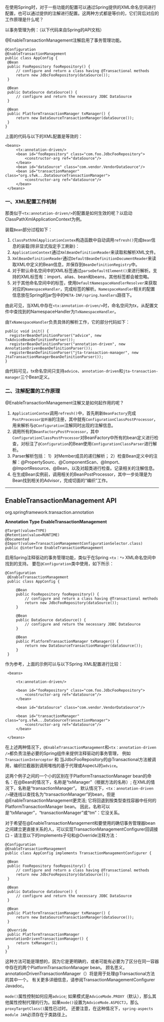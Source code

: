 在使用Spring时，对于一些功能的配置可以通过Spring提供的XML命名空间进行配置，也可以通过提供的注解进行配置。这两种方式都是等价的，它们背后对应的工作原理是什么呢？

以事务管理为例：（以下代码来自Spring的API文档）

@EnableTransactionManagement注解启用了事务管理功能。
```
@Configuration  
@EnableTransactionManagement
public class AppConfig {  
 @Bean  
 public FooRepository fooRepository() {  
     // configure and return a class having @Transactional methods  
     return new JdbcFooRepository(dataSource());  
 }  

 @Bean  
 public DataSource dataSource() {  
     // configure and return the necessary JDBC DataSource  
 }  

 @Bean  
 public PlatformTransactionManager txManager() {  
     return new DataSourceTransactionManager(dataSource());  
 }  
}  
```
上面的代码与以下的XML配置是等效的：
```
<beans>  
     <tx:annotation-driven/>  
     <bean id="fooRepository" class="com.foo.JdbcFooRepository">  
         <constructor-arg ref="dataSource"/>  
     </bean>  
     <bean id="dataSource" class="com.vendor.VendorDataSource"/>  
     <bean id="transactionManager" class="org.sfwk...DataSourceTransactionManager">  
         <constructor-arg ref="dataSource"/>  
     </bean>  
 </beans>  
```
### 一、XML配置工作机制
那类似于`<tx:annotation-driven/>`的配置是如何生效的呢？以启动ClassPathXmlApplicationContext为例。

装载`Bean`部分过程如下：

1. `ClassPathXmlApplicationContex`构造函数中自动调用`refresh()`完成`Bean`信息的装载(除非显式指定手工刷新)：
2. `ApplicationContext`通过`XmlBeanDefinitionReader`来读取和解析XML文件。
3. `XmlBeanDefinitionReader`通过`DefaultBeanDefinitionDocumentReader`来读取XML中定义的Bean信息，并保存到`BeanDefinitionRegistry`中。
4. 对于默认命名空间中的XML标签通过`parseDefaultElement()`来进行解析。支持的XML标签有：import、alias、bean和beans，其他标签都会被忽略。
5. 对于其他命名空间中的标签，使用`DefaultNamespaceHandlerResolver`来获取对应的`NamespaceHandler`，完成标签的解析。`NamespaceHandler`相关的配置信息放在Spring的jar包中的`META-INF/spring.handlers`路径下。

由此可见，当XML中存在`<tx:annotation-driven/>`时，命名空间为tx，从配置文件中查找到的NamespaceHandler为`TxNamespaceHandler`。

由`TxNamespaceHandler`负责具体的解析工作，它的部分代码如下：
```
public void init() {  
  registerBeanDefinitionParser("advice", new TxAdviceBeanDefinitionParser());  
  registerBeanDefinitionParser("annotation-driven", new AnnotationDrivenBeanDefinitionParser());  
  registerBeanDefinitionParser("jta-transaction-manager", new JtaTransactionManagerBeanDefinitionParser());  
}
```
由代码可见，tx命名空间只支持`advice`、`annotation-driven`和`jta-transaction-manager`三个Bean定义。

### 二、注解配置的工作原理
@EnableTransactionManagement注解又是如何起作用的呢？

1. `ApplicationContex`调用`refresh()`中，首先刷新`BeanFactory`完成`PostProcessor监听器`的注册，其中就有`ConfigurationClassPostProcessor`，用来解析与`@Configuration`注解同时出现的注解信息。
2. 调用所有的`BeanFactoryPostProcessor`，其中`ConfigurationClassPostProcessor`对BeanFactory中所有的bean定义进行检查，对标注了`@Configuration`的Bean使用`ConfigurationClassParser`进行解析。
3. Parser解析包括：
    1）对Member成员的递归解析；
    2）检查Bean定义中的注解：@PropertySourc、@ComponentScan、@Import、@ImportResource、@Bean，以及对超类进行检查。记录相关的注解信息。
4. 在生成Bean实例前，调用相关的BeanPostProcessor，其中一步处理是为Bean找到相关的Advisor，完成切面的“编织”工作。

---

## EnableTransactionManagement API


org.springframework.transaction.annotation

**Annotation Type EnableTransactionManagement**

```
@Target(value=TYPE)
@Retention(value=RUNTIME)
@Documented
@Import(value=TransactionManagementConfigurationSelector.class)
public @interface EnableTransactionManagement
```
启用Spring注释驱动的事务管理功能，类似于在Spring `<tx：*>` XML命名空间中找到的支持。 要在`@Configuration`类中使用，如下所示：
```
@Configuration
 @EnableTransactionManagement
 public class AppConfig {

     @Bean
     public FooRepository fooRepository() {
         // configure and return a class having @Transactional methods
         return new JdbcFooRepository(dataSource());
     }

     @Bean
     public DataSource dataSource() {
         // configure and return the necessary JDBC DataSource
     }

     @Bean
     public PlatformTransactionManager txManager() {
         return new DataSourceTransactionManager(dataSource());
     }
 }
```
作为参考，上面的示例可以与以下Spring XML配置进行比较：
```
 <beans>

     <tx:annotation-driven/>

     <bean id="fooRepository" class="com.foo.JdbcFooRepository">
         <constructor-arg ref="dataSource"/>
     </bean>

     <bean id="dataSource" class="com.vendor.VendorDataSource"/>

     <bean id="transactionManager" class="org.sfwk...DataSourceTransactionManager">
         <constructor-arg ref="dataSource"/>
     </bean>

 </beans>
```
在上述两种情况下，`@EnableTransactionManagement`和`<tx：annotation-driven />`都负责注册必要的Spring组件来提供注释驱动的事务管理，
例如`TransactionInterceptor` 和 当JdbcFooRepository的@Transactional方法被调用，编织拦截器到调用堆栈的基于代理或AspectJ的`advice`。

这两个例子之间的一个小的区别在于PlatformTransactionManager bean的命名：在@Bean的情况下，名称是“txManager”（根据方法的名称）; 在XML的情况下，名称是“transactionManager”。 默认情况下，`<tx：annotation-driven />`硬连线以查找名为“transactionManager”的bean，但是@EnableTransactionManagement更灵活; 它将回退到按类型查找容器中任何的PlatformTransactionManager bean。 因此，名称可以是“txManager”，“transactionManager”或“tm”：它没关系。

对于希望在@EnableTransactionManagement和要使用的确切事务管理器bean之间建立更直接关系的人，可以实现TransactionManagementConfigurer回调接口 - 请注意以下的implements子句和@Override注释方法：

```
@Configuration
@EnableTransactionManagement
public class AppConfig implements TransactionManagementConfigurer {

 @Bean
 public FooRepository fooRepository() {
     // configure and return a class having @Transactional methods
     return new JdbcFooRepository(dataSource());
 }

 @Bean
 public DataSource dataSource() {
     // configure and return the necessary JDBC DataSource
 }

 @Bean
 public PlatformTransactionManager txManager() {
     return new DataSourceTransactionManager(dataSource());
 }

 @Override
 public PlatformTransactionManager annotationDrivenTransactionManager() {
     return txManager();
 }
}
```
这种方法可能是理想的，因为它是更明确的，或者可能有必要为了区分在同一容器中存在的两个PlatformTransactionManager bean。 顾名思义，annotationDrivenTransactionManager（）将是用于处理@Transactional方法的其中一个。 有关更多详细信息，请参阅TransactionManagementConfigurer Javadoc。

`mode()`属性控制如何应用`advice`; 如果模式是`AdviceMode.PROXY`（默认），那么其他属性控制代理的行为。如果`mode()`设置为`AdviceMode.ASPECTJ`，那么`proxyTargetClass()`属性已过时。 还要注意，在这种情况下，`spring-aspects module JAR`必须存在于类路径上。


